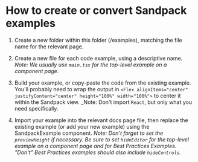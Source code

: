 # How to create or convert Sandpack examples

1. Create a new folder within this folder (/examples), matching the file name for the relevant page.

1. Create a new file for each code example, using a descriptive name.
   _Note: We usually use `main.tsx` for the top-level example on a component page._

1. Build your example, or copy-paste the code from the existing example. You'll probably need to wrap the output in `<Flex alignItems="center" justifyContent="center" height="100%" width="100%">` to center it within the Sandpack view.
   \_Note: Don't import `React`, but only what you need specifically.

1. Import your example into the relevant docs page file, then replace the existing example (or add your new example) using the SandpackExample component. _Note: Don't forget to set the `previewHeight` if necessary. Be sure to set `hideEditor` for the top-level example on a component page and for Best Practices Examples. "Don't" Best Practices examples should also include `hideControls`._
